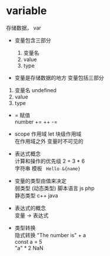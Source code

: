 # variable
存储数据， var

- 变量包含三部分
  1. 变量名
  2. value
  3. type


 -  变量是存储数据的地方
  变量包括三部分
  1. 变量名 undefined
  2. value
  3. type

  - = 赋值<br>
    number += ++ -=

  - scope 作用域 let  块级作用域<br>
  在作用域之外 变量时不可见的

  - 表达式概念<br>
    计算和操作的优先级 2 + 3 * 6<br>
    字符串 模板 ` Hello &{name}`

  - 变量的类型由值来决定<br>
    弱类型 (动态类型) 脚本语言 js php<br>
    静态类型 c++ java

  - 表达式的概念<br>
    变量 -> 表达式

  - 类型转换<br>
    隐式转换 "The number is" + a<br>
    const a = 5<br>
    "a" * 2 NaN<br>